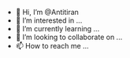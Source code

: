 - 👋 Hi, I’m @Antitiran
- 👀 I’m interested in ...
- 🌱 I’m currently learning ...
- 💞️ I’m looking to collaborate on ...
- 📫 How to reach me ...

<!---
Antitiran/Antitiran is a ✨ special ✨ repository because its `README.md` (this file) appears on your GitHub profile.
You can click the Preview link to take a look at your changes.
--->
